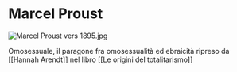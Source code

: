 # Marcel Proust
![Marcel Proust vers 1895.jpg](https://upload.wikimedia.org/wikipedia/commons/c/cb/Marcel_Proust_vers_1895.jpg)

Omosessuale, il paragone fra omosessualità ed ebraicità ripreso da [[Hannah Arendt]] nel libro [[Le origini del totalitarismo]]
